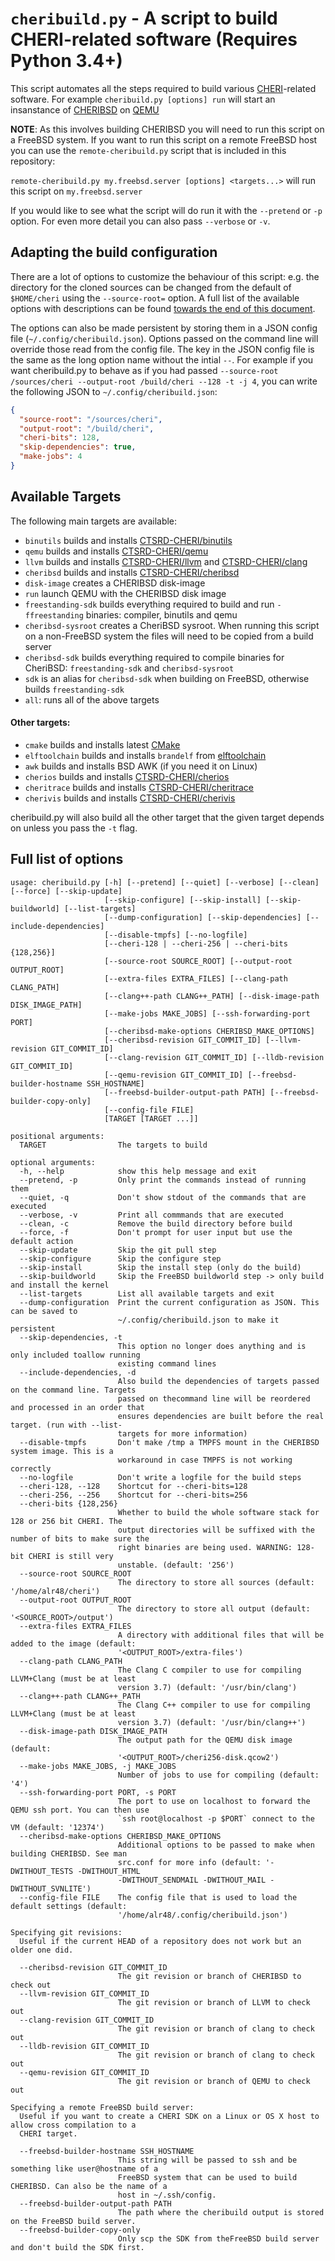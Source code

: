 # `cheribuild.py` - A script to build CHERI-related software (**Requires Python 3.4+**)

This script automates all the steps required to build various [CHERI](http://www.chericpu.com)-related software.
For example `cheribuild.py [options] run` will start an insanstance of [CHERIBSD](https://github.com/CTSRD-CHERI/cheribsd) on [QEMU](https://github.com/CTSRD-CHERI/qemu)

**NOTE**: As this involves building CHERIBSD you will need to run this script on a FreeBSD system.
If you want to run this script on a remote FreeBSD host you can use the `remote-cheribuild.py` script that is included in this repository:

`remote-cheribuild.py my.freebsd.server [options] <targets...>` will run this script on `my.freebsd.server`

If you would like to see what the script will do run it with the `--pretend` or `-p` option.
For even more detail you can also pass `--verbose` or `-v`.

## Adapting the build configuration
There are a lot of options to customize the behaviour of this script: e.g. the directory for
the cloned sources can be changed from the default of `$HOME/cheri` using the `--source-root=` option.
A full list of the available options with descriptions can be found [towards the end of this document](#full-list-of-options).

The options can also be made persistent by storing them in a JSON config file (`~/.config/cheribuild.json`).
Options passed on the command line will override those read from the config file.
The key in the JSON config file is the same as the long option name without the intial `--`.
For example if you want cheribuild.py to behave as if you had passed
`--source-root /sources/cheri --output-root /build/cheri --128 -t -j 4`, you can write the following JSON to
`~/.config/cheribuild.json`:

```json
{
  "source-root": "/sources/cheri",
  "output-root": "/build/cheri",
  "cheri-bits": 128,
  "skip-dependencies": true,
  "make-jobs": 4
}
```

## Available Targets

The following main targets are available:

- `binutils` builds and installs [CTSRD-CHERI/binutils](https://github.com/CTSRD-CHERI/binutils)
- `qemu` builds and installs [CTSRD-CHERI/qemu](https://github.com/CTSRD-CHERI/qemu)
- `llvm` builds and installs [CTSRD-CHERI/llvm](https://github.com/CTSRD-CHERI/llvm) and [CTSRD-CHERI/clang](https://github.com/CTSRD-CHERI/clang)
- `cheribsd` builds and installs [CTSRD-CHERI/cheribsd](https://github.com/CTSRD-CHERI/cheribsd)
- `disk-image` creates a CHERIBSD disk-image
- `run` launch QEMU with the CHERIBSD disk image
- `freestanding-sdk` builds everything required to build and run `-ffreestanding` binaries: compiler, binutils and qemu
- `cheribsd-sysroot` creates a CheriBSD sysroot. When running this script on a non-FreeBSD system the files will need to be copied from a build server
- `cheribsd-sdk` builds everything required to compile binaries for CheriBSD: `freestanding-sdk` and `cheribsd-sysroot`
- `sdk` is an alias for `cheribsd-sdk` when building on FreeBSD, otherwise builds `freestanding-sdk`
- `all`: runs all of the above targets

#### Other targets:
- `cmake` builds and installs latest [CMake](https://github.com/Kitware/CMake)
- `elftoolchain` builds and installs `brandelf` from [elftoolchain](https://github.com/emaste/elftoolchain/)
- `awk` builds and installs BSD AWK (if you need it on Linux)
- `cherios` builds and installs [CTSRD-CHERI/cherios](https://github.com/CTSRD-CHERI/cherios)
- `cheritrace` builds and installs [CTSRD-CHERI/cheritrace](https://github.com/CTSRD-CHERI/cheritrace)
- `cherivis` builds and installs [CTSRD-CHERI/cherivis](https://github.com/CTSRD-CHERI/cherivis)

cheribuild.py will also build all the other target that the given target depends on unless you pass the `-t` flag.


## Full list of options

```
usage: cheribuild.py [-h] [--pretend] [--quiet] [--verbose] [--clean] [--force] [--skip-update]
                     [--skip-configure] [--skip-install] [--skip-buildworld] [--list-targets]
                     [--dump-configuration] [--skip-dependencies] [--include-dependencies]
                     [--disable-tmpfs] [--no-logfile]
                     [--cheri-128 | --cheri-256 | --cheri-bits {128,256}]
                     [--source-root SOURCE_ROOT] [--output-root OUTPUT_ROOT]
                     [--extra-files EXTRA_FILES] [--clang-path CLANG_PATH]
                     [--clang++-path CLANG++_PATH] [--disk-image-path DISK_IMAGE_PATH]
                     [--make-jobs MAKE_JOBS] [--ssh-forwarding-port PORT]
                     [--cheribsd-make-options CHERIBSD_MAKE_OPTIONS]
                     [--cheribsd-revision GIT_COMMIT_ID] [--llvm-revision GIT_COMMIT_ID]
                     [--clang-revision GIT_COMMIT_ID] [--lldb-revision GIT_COMMIT_ID]
                     [--qemu-revision GIT_COMMIT_ID] [--freebsd-builder-hostname SSH_HOSTNAME]
                     [--freebsd-builder-output-path PATH] [--freebsd-builder-copy-only]
                     [--config-file FILE]
                     [TARGET [TARGET ...]]

positional arguments:
  TARGET                The targets to build

optional arguments:
  -h, --help            show this help message and exit
  --pretend, -p         Only print the commands instead of running them
  --quiet, -q           Don't show stdout of the commands that are executed
  --verbose, -v         Print all commmands that are executed
  --clean, -c           Remove the build directory before build
  --force, -f           Don't prompt for user input but use the default action
  --skip-update         Skip the git pull step
  --skip-configure      Skip the configure step
  --skip-install        Skip the install step (only do the build)
  --skip-buildworld     Skip the FreeBSD buildworld step -> only build and install the kernel
  --list-targets        List all available targets and exit
  --dump-configuration  Print the current configuration as JSON. This can be saved to
                        ~/.config/cheribuild.json to make it persistent
  --skip-dependencies, -t
                        This option no longer does anything and is only included toallow running
                        existing command lines
  --include-dependencies, -d
                        Also build the dependencies of targets passed on the command line. Targets
                        passed on thecommand line will be reordered and processed in an order that
                        ensures dependencies are built before the real target. (run with --list-
                        targets for more information)
  --disable-tmpfs       Don't make /tmp a TMPFS mount in the CHERIBSD system image. This is a
                        workaround in case TMPFS is not working correctly
  --no-logfile          Don't write a logfile for the build steps
  --cheri-128, --128    Shortcut for --cheri-bits=128
  --cheri-256, --256    Shortcut for --cheri-bits=256
  --cheri-bits {128,256}
                        Whether to build the whole software stack for 128 or 256 bit CHERI. The
                        output directories will be suffixed with the number of bits to make sure the
                        right binaries are being used. WARNING: 128-bit CHERI is still very
                        unstable. (default: '256')
  --source-root SOURCE_ROOT
                        The directory to store all sources (default: '/home/alr48/cheri')
  --output-root OUTPUT_ROOT
                        The directory to store all output (default: '<SOURCE_ROOT>/output')
  --extra-files EXTRA_FILES
                        A directory with additional files that will be added to the image (default:
                        '<OUTPUT_ROOT>/extra-files')
  --clang-path CLANG_PATH
                        The Clang C compiler to use for compiling LLVM+Clang (must be at least
                        version 3.7) (default: '/usr/bin/clang')
  --clang++-path CLANG++_PATH
                        The Clang C++ compiler to use for compiling LLVM+Clang (must be at least
                        version 3.7) (default: '/usr/bin/clang++')
  --disk-image-path DISK_IMAGE_PATH
                        The output path for the QEMU disk image (default:
                        '<OUTPUT_ROOT>/cheri256-disk.qcow2')
  --make-jobs MAKE_JOBS, -j MAKE_JOBS
                        Number of jobs to use for compiling (default: '4')
  --ssh-forwarding-port PORT, -s PORT
                        The port to use on localhost to forward the QEMU ssh port. You can then use
                        `ssh root@localhost -p $PORT` connect to the VM (default: '12374')
  --cheribsd-make-options CHERIBSD_MAKE_OPTIONS
                        Additional options to be passed to make when building CHERIBSD. See man
                        src.conf for more info (default: '-DWITHOUT_TESTS -DWITHOUT_HTML
                        -DWITHOUT_SENDMAIL -DWITHOUT_MAIL -DWITHOUT_SVNLITE')
  --config-file FILE    The config file that is used to load the default settings (default:
                        '/home/alr48/.config/cheribuild.json')

Specifying git revisions:
  Useful if the current HEAD of a repository does not work but an older one did.

  --cheribsd-revision GIT_COMMIT_ID
                        The git revision or branch of CHERIBSD to check out
  --llvm-revision GIT_COMMIT_ID
                        The git revision or branch of LLVM to check out
  --clang-revision GIT_COMMIT_ID
                        The git revision or branch of clang to check out
  --lldb-revision GIT_COMMIT_ID
                        The git revision or branch of clang to check out
  --qemu-revision GIT_COMMIT_ID
                        The git revision or branch of QEMU to check out

Specifying a remote FreeBSD build server:
  Useful if you want to create a CHERI SDK on a Linux or OS X host to allow cross compilation to a
  CHERI target.

  --freebsd-builder-hostname SSH_HOSTNAME
                        This string will be passed to ssh and be something like user@hostname of a
                        FreeBSD system that can be used to build CHERIBSD. Can also be the name of a
                        host in ~/.ssh/config.
  --freebsd-builder-output-path PATH
                        The path where the cheribuild output is stored on the FreeBSD build server.
  --freebsd-builder-copy-only
                        Only scp the SDK from theFreeBSD build server and don't build the SDK first.

```
